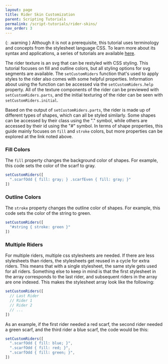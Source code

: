 ```yaml
---
layout: page
title: Rider Skin Customization
parent: Scripting Tutorials
permalink: /script-tutorials/rider-skins/
nav_order: 3
---
```


{: .warning }
Although it is not a prerequisite, this tutorial uses terminology and concepts from the stylesheet language CSS. To learn more about its syntax and applications, a series of tutorials are available <a href="https://developer.mozilla.org/en-US/docs/Web/CSS/Tutorials/" target="_blank">here</a>.

The rider texture is an svg that can be restyled with CSS styling. This tutorial focuses on fill and outline colors, but all styling options for svg segments are available. The `setCustomRiders` function that's used to apply styles to the rider also comes with some helpful properties. Information about using the function can be accessed via the `setCustomRiders.help` property. All of the texture components of the rider can be previewed with `setCustomRiders.parts`, and the initial texturing of the rider can be seen with `setCustomRiders.initial`.

Based on the output of `setCustomRiders.parts`, the rider is made up of different types of shapes, which can all be styled similarly. Some shapes can be accessed by their class using the "." symbol, while others are accessed by their id using the "#" symbol. In terms of shape properties, this guide mainly focuses on `fill` and `stroke` colors, but more properties can be explored at the link noted above.

### Fill Colors

The `fill` property changes the background color of shapes. For example, this code sets the color of the scarf to gray.

```js
setCustomRiders([
  ".scarfOdd { fill: gray; } .scarfEven { fill: gray; }"
])
```

### Outline Colors

The `stroke` property changes the outline color of shapes. For example, this code sets the color of the string to green.

```js
setCustomRiders([
  "#string { stroke: green }"
])
```

### Multiple Riders

For multiple riders, multiple css stylesheets are needed. If there are less stylesheets than riders, the stylesheets get reused in a cycle for extra riders. This means that with a single stylesheet, the same style gets used for all riders. Something else to keep in mind is that the first stylesheet in the array corresponds to the last rider, and subsequent riders in the array are one indexed. This makes the stylesheet array look like the following:

```js
setCustomRiders([
  // Last Rider
  // Rider 1
  // Rider 2
  // ...
])
```

As an example, if the first rider needed a red scarf, the second rider needed a green scarf, and the third rider a blue scarf, the code would be this:

```js
setCustomRiders([
  ".scarfOdd { fill: blue; }",
  ".scarfOdd { fill: red; }",
  ".scarfOdd { fill: green; }",
])
```
